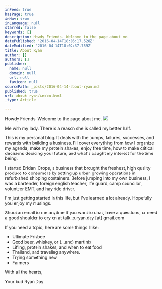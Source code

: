 ```yaml
---
inFeed: true
hasPage: true
inNav: true
inLanguage: null
starred: false
keywords: []
description: Howdy Friends. Welcome to the page about me.
datePublished: '2016-04-14T18:16:17.528Z'
dateModified: '2016-04-14T18:02:37.759Z'
title: About Ryan
author: []
authors: []
publisher:
  name: null
  domain: null
  url: null
  favicon: null
sourcePath: _posts/2016-04-14-about-ryan.md
published: true
url: about-ryan/index.html
_type: Article

---
```

Howdy Friends. Welcome to the page about me.
![](https://the-grid-user-content.s3-us-west-2.amazonaws.com/6bb40fb9-3c4c-4ac0-93ee-b89426542cc6.jpg)

Me with my lady. There is a reason she is called my better half.

This is my personal blog. It deals with the bumps, failures, successes, and rewards with building a business. I'll cover everything from how I organize my agenda, make my protein shakes, enjoy free time, how to make critical decisions deciding your future, and what's caught my interest for the time being.

I started Eridani Crops, a business that brought the freshest, high quality produce to consumers by setting up urban growing operations in refurbished shipping containers. Before jumping into my own business, I was a bartender, foreign english teacher, life guard, camp councilor, volunteer EMT, and hay ride driver.

I'm just getting started in this life, but I've learned a lot already. Hopefully you enjoy my musings.

Shoot an email to me anytime if you want to chat, have a questions, or need a good shoulder to cry on at talk.to.ryan.day \[at\] gmail.com

If you need a topic, here are some things I like:

* Ultimate Frisbee
* Good beer, whiskey, or (...and) martinis
* Lifting, protein shakes, and when to eat food
* Thailand, and traveling anywhere.
* Trying something new
* Farmers

With all the hearts,

Your bud Ryan Day